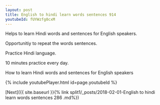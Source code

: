 ```yaml
---
layout: post
title: English to hindi learn words sentences 914 
youtubeId: fUYWzfg0cxM
---
```

 
 
Helps to learn Hindi words and sentences for English speakers.

Opportunitiy to repeat the words sentences. 

Practice Hindi language. 
 
10 minutes practice every day. 
 
How to learn Hindi words and sentences for English speakers 
 
{% include youtubePlayer.html id=page.youtubeId %}
 
 
[Next]({{ site.baseurl }}{% link  split1/_posts/2018-02-01-English to hindi learn words sentences 286 .md%})
 
